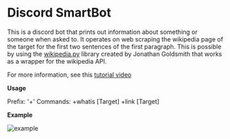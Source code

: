 # Discord SmartBot

This is a discord bot that prints out information about something or someone when asked to. It operates on web scraping the wikipedia page of the target for the first two sentences of the first paragraph. This is possible by using the [wikipedia.py](https://github.com/goldsmith/Wikipedia) library created by Jonathan Goldsmith that works as a wrapper for the wikipedia API. 

For more information, see this [tutorial video](https://www.youtube.com/watch?v=hmDtaKPTyb4&t=20s) 

**Usage**

Prefix: '+'
Commands: 
+whatis [Target]
+link [Target]


**Example**

![example](https://user-images.githubusercontent.com/57116563/80855877-f66f2300-8c12-11ea-889b-12d4bd44a251.png)
